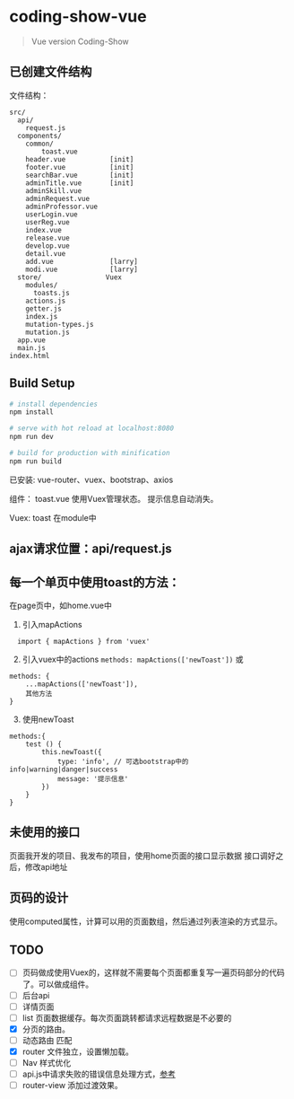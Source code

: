 # coding-show-vue

> Vue version Coding-Show

## 已创建文件结构
文件结构：
```
src/
  api/
    request.js
  components/
    common/
        toast.vue
    header.vue           [init]
    footer.vue           [init]
    searchBar.vue        [init]
    adminTitle.vue       [init]
    adminSkill.vue
    adminRequest.vue
    adminProfessor.vue
    userLogin.vue
    userReg.vue
    index.vue
    release.vue
    develop.vue
    detail.vue
    add.vue              [larry]
    modi.vue             [larry]
  store/                Vuex
    modules/
      toasts.js
    actions.js
    getter.js
    index.js
    mutation-types.js
    mutation.js
  app.vue
  main.js
index.html
```

## Build Setup

``` bash
# install dependencies
npm install

# serve with hot reload at localhost:8080
npm run dev

# build for production with minification
npm run build
```

已安装: vue-router、vuex、bootstrap、axios

组件：
    toast.vue
    使用Vuex管理状态。
    提示信息自动消失。

Vuex:
    toast 在module中

## ajax请求位置：api/request.js

## 每一个单页中使用toast的方法：
在page页中，如home.vue中
1. 引入mapActions
```
  import { mapActions } from 'vuex'
```
2. 引入vuex中的actions
`methods: mapActions(['newToast'])`
    或
```
methods: {
    ...mapActions(['newToast']),
    其他方法
}
```
3. 使用newToast
```
methods:{
    test () {
        this.newToast({
            type: 'info', // 可选bootstrap中的info|warning|danger|success
            message: '提示信息'
        })
    }
}
```
## 未使用的接口
页面我开发的项目、我发布的项目，使用home页面的接口显示数据
接口调好之后，修改api地址

## 页码的设计
使用computed属性，计算可以用的页面数组，然后通过列表渲染的方式显示。

## TODO   
- [ ] 页码做成使用Vuex的，这样就不需要每个页面都重复写一遍页码部分的代码了。可以做成组件。  
- [ ] 后台api  
- [ ] 详情页面  
- [ ] list 页面数据缓存。每次页面跳转都请求远程数据是不必要的  
- [x] 分页的路由。  
 - [ ] 动态路由 匹配  
- [x] router 文件独立，设置懒加载。  
- [ ] Nav 样式优化  
- [ ] api.js中请求失败的错误信息处理方式，[参考](https://github.com/vuejs/vue-router/tree/dev/examples/data-fetching)  
- [ ] router-view 添加过渡效果。  